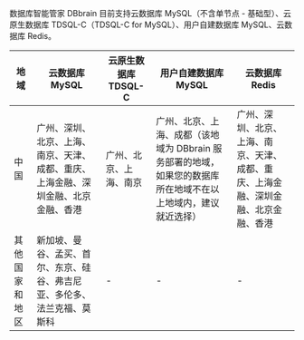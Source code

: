 
数据库智能管家 DBbrain 目前支持云数据库 MySQL（不含单节点 - 基础型）、云原生数据库 TDSQL-C（TDSQL-C for MySQL）、用户自建数据库 MySQL、云数据库 Redis。

| 地域           | 云数据库 MySQL             | 云原生数据库 TDSQL-C | 用户自建数据库 MySQL             | 云数据库 Redis                  |
| -------------- | ------------------------- | ------------------------------ | ------------------------------ | -------------------------------- |
| 中国           | 广州、深圳、北京、上海、南京、天津、成都、重庆、上海金融、深圳金融、北京金融、香港 | 广州、北京、上海、南京         | 广州、北京、上海、成都（该地域为 DBbrain 服务部署的地域，如果您的数据库所在地域不在以上地域内，建议就近选择） | 广州、深圳、北京、上海、南京、天津、成都、重庆、上海金融、深圳金融、北京金融、香港 |
| 其他国家和地区 | 新加坡、曼谷、孟买、首尔、东京、硅谷、弗吉尼亚、多伦多、法兰克福、莫斯科 | -                              | -                        | -                       |

